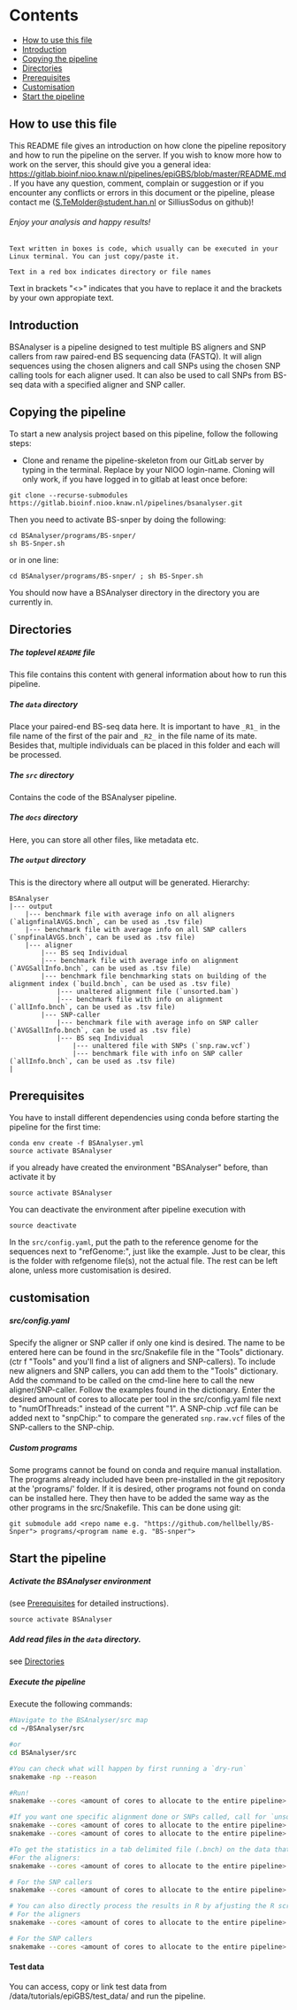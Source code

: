 Contents
========

* [How to use this file](#how-to-use-this-file)
* [Introduction](#introduction)
* [Copying the pipeline](#copying-the-pipeline)
* [Directories](#directories)
* [Prerequisites](#prerequisites)
* [Customisation](#customisation)
* [Start the pipeline](#start-the-pipeline)


How to use this file
---------------------

This README file gives an introduction on how clone the pipeline repository and how to run the pipeline on the server. If you wish to know more how to work on the server, this should give you a general idea: https://gitlab.bioinf.nioo.knaw.nl/pipelines/epiGBS/blob/master/README.md.
If you have any question, comment, complain or suggestion or if you encounter any conflicts or errors in this document or the pipeline, please contact me (S.TeMolder@student.han.nl or SilliusSodus on github)!

###### Enjoy your analysis and happy results!

```
Text written in boxes is code, which usually can be executed in your Linux terminal. You can just copy/paste it.
```

`Text in a red box indicates directory or file names`

Text in brackets "<>" indicates that you have to replace it and the brackets by your own appropiate text.

Introduction
------------

BSAnalyser is a pipeline designed to test multiple BS aligners and SNP callers from raw paired-end BS sequencing data (FASTQ). It will align sequences using the chosen aligners and call SNPs using the chosen SNP calling tools for each aligner used.  It can also be used to call SNPs from BS-seq data with a specified aligner and SNP caller.


Copying the pipeline
------------------

To start a new analysis project based on this pipeline, follow the following steps:

- Clone and rename the pipeline-skeleton from our GitLab server by typing in the terminal. Replace <name> by your NIOO login-name. Cloning will only work, if you have logged in to gitlab at least once before:

```
git clone --recurse-submodules https://gitlab.bioinf.nioo.knaw.nl/pipelines/bsanalyser.git
```

Then you need to activate BS-snper by doing the following:
```
cd BSAnalyser/programs/BS-snper/
sh BS-Snper.sh
```

or in one line:
```
cd BSAnalyser/programs/BS-snper/ ; sh BS-Snper.sh
```

You should now have a BSAnalyser directory in the directory you are currently in.

Directories
--------------------------

##### The toplevel `README` file

This file contains this content with general information about how to run this pipeline.

##### The `data` directory

Place your paired-end BS-seq data here. It is important to have `_R1_` in the file name of the first of the pair and `_R2_` in the file name of its mate. Besides that, multiple individuals can be placed in this folder and each will be processed.

##### The `src` directory

Contains the code of the BSAnalyser pipeline.

##### The `docs` directory

Here, you can store all other files, like metadata etc.

##### The `output` directory

This is the directory where all output will be generated.
Hierarchy:
```
BSAnalyser
|--- output
	|--- benchmark file with average info on all aligners (`alignfinalAVGS.bnch`, can be used as .tsv file)
	|--- benchmark file with average info on all SNP callers (`snpfinalAVGS.bnch`, can be used as .tsv file)
    |--- aligner
		|--- BS seq Individual
		|--- benchmark file with average info on alignment (`AVGSallInfo.bnch`, can be used as .tsv file)
		|--- benchmark file benchmarking stats on building of the alignment index (`build.bnch`, can be used as .tsv file)
			|--- unaltered alignment file (`unsorted.bam`)
			|--- benchmark file with info on alignment (`allInfo.bnch`, can be used as .tsv file)
		|--- SNP-caller
			|--- benchmark file with average info on SNP caller (`AVGSallInfo.bnch`, can be used as .tsv file)
			|--- BS seq Individual
				|--- unaltered file with SNPs (`snp.raw.vcf`)
				|--- benchmark file with info on SNP caller (`allInfo.bnch`, can be used as .tsv file)
|
```

Prerequisites
------------------

You have to install different dependencies using conda before starting the pipeline for the first time:

```
conda env create -f BSAnalyser.yml
source activate BSAnalyser
```

if you already have created the environment "BSAnalyser" before, than activate it by

```
source activate BSAnalyser
```

You can deactivate the environment after pipeline execution with

```
source deactivate
```

In the `src/config.yaml`, put the path to the reference genome for the sequences next to "refGenome:", just like the example. Just to be clear, this is the folder with refgenome file(s), not the actual file. The rest can be left alone, unless more customisation is desired.

customisation
------------------

##### src/config.yaml
Specify the aligner or SNP caller if only one kind is desired. The name to be entered here can be found in the src/Snakefile file in the "Tools" dictionary. (ctr f "Tools" and you'll find a list of aligners and SNP-callers).
To include new aligners and SNP callers, you can add them to the "Tools" dictionary. Add the command to be called on the cmd-line here to call the new aligner/SNP-caller. Follow the examples found in the dictionary.
Enter the desired amount of cores to allocate per tool in the src/config.yaml file next to "numOfThreads:" instead of the current "1".
A SNP-chip .vcf file can be added next to "snpChip:" to compare the generated `snp.raw.vcf` files of the SNP-callers to the SNP-chip.

##### Custom programs
Some programs cannot be found on conda and require manual installation. The programs already included have been pre-installed in the git repository at the 'programs/' folder. If it is desired, other programs not found on conda can be installed here. They then have to be added the same way as the other programs in the src/Snakefile.
This can be done using git:

```
git submodule add <repo name e.g. "https://github.com/hellbelly/BS-Snper"> programs/<program name e.g. "BS-snper">
```

Start the pipeline
------------------

##### Activate the BSAnalyser environment

(see [Prerequisites](#prerequisites) for detailed instructions).
```
source activate BSAnalyser
```

##### Add read files in the `data` directory.

see [Directories](#directories)

##### Execute the pipeline

Execute the following commands:

```bash
#Navigate to the BSAnalyser/src map
cd ~/BSAnalyser/src

#or
cd BSAnalyser/src

#You can check what will happen by first running a `dry-run`
snakemake -np --reason

#Run!
snakemake --cores <amount of cores to allocate to the entire pipeline>

#If you want one specific alignment done or SNPs called, call for `unsorted.bam` or `snps.called`, e.g.:
snakemake --cores <amount of cores to allocate to the entire pipeline> ~/BSAnalyser/output/bismark/read_r1_/unsorted.bam
snakemake --cores <amount of cores to allocate to the entire pipeline> ~/BSAnalyser/output/bismark/bis-snp/read_r1_/snps.called

#To get the statistics in a tab delimited file (.bnch) on the data that was created (The alignment files (`.bam`) and SNP files (`.vcf`))
#For the aligners:
snakemake --cores <amount of cores to allocate to the entire pipeline> ~/BSAnalyser/output/alignfinalAVGS.bnch

# For the SNP callers
snakemake --cores <amount of cores to allocate to the entire pipeline> ~/BSAnalyser/output/snpfinalAVGS.bnch

# You can also directly process the results in R by afjusting the R script found in the src folder. Only do this if you understand R.
# For the aligners
snakemake --cores <amount of cores to allocate to the entire pipeline> ~/BSAnalyser/output/reports/align/final.done

# For the SNP callers
snakemake --cores <amount of cores to allocate to the entire pipeline> ~/BSAnalyser/output/reports/snp/final.done


```

#### Test data

You can access, copy or link test data from /data/tutorials/epiGBS/test_data/ and run the pipeline.
